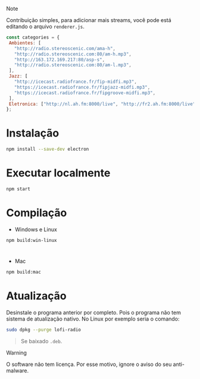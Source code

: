> [!NOTE]  
> Contribuição simples, para adicionar mais streams, você pode está editando o arquivo `renderer.js`.
> ```js
> const categories = {
>  Ambientes: [
>    "http://radio.stereoscenic.com/ama-h",
>    "http://radio.stereoscenic.com:80/am-h.mp3",
>    "http://163.172.169.217:80/asp-s",
>    "http://radio.stereoscenic.com:80/am-l.mp3",
>  ],
>  Jazz: [
>    "http://icecast.radiofrance.fr/fip-midfi.mp3",
>    "https://icecast.radiofrance.fr/fipjazz-midfi.mp3",
>    "https://icecast.radiofrance.fr/fipgroove-midfi.mp3",
>  ],
>  Eletronica: ["http://nl.ah.fm:8000/live", "http://fr2.ah.fm:8000/live"],
>};

# Instalação

```bash
npm install --save-dev electron
```

#

# Executar localmente

```bash
npm start
```

# Compilação

- Windows e Linux

```bash
npm build:win-linux
```

#

- Mac

```bash
npm build:mac
```

# Atualização

Desinstale o programa anterior por completo. Pois o programa não tem sistema de atualização nativo.
No Linux por exemplo seria o comando:

```bash
sudo dpkg --purge lofi-radio
```

> Se baixado `.deb`.


> [!WARNING]  
> O software não tem licença. Por esse motivo, ignore o aviso do seu anti-malware. 
